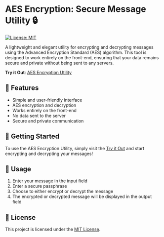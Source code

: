 # AES Encryption: Secure Message Utility 🔒

[![License: MIT](https://img.shields.io/badge/License-MIT-green.svg)](https://opensource.org/licenses/MIT)

A lightweight and elegant utility for encrypting and decrypting messages using the Advanced Encryption Standard (AES) algorithm. This tool is designed to work entirely on the front-end, ensuring that your data remains secure and private without being sent to any servers.

**Try it Out**: [AES Encryption Utility](https://egorrya.github.io/aes-encryption/)

## 🌟 Features

- Simple and user-friendly interface
- AES encryption and decryption
- Works entirely on the front-end
- No data sent to the server
- Secure and private communication

## 🚀 Getting Started

To use the AES Encryption Utility, simply visit the [Try it Out](https://egorrya.github.io/aes-encryption/) and start encrypting and decrypting your messages!

## 📖 Usage

1. Enter your message in the input field
2. Enter a secure passphrase
3. Choose to either encrypt or decrypt the message
4. The encrypted or decrypted message will be displayed in the output field

## 📄 License

This project is licensed under the [MIT License](LICENSE).
